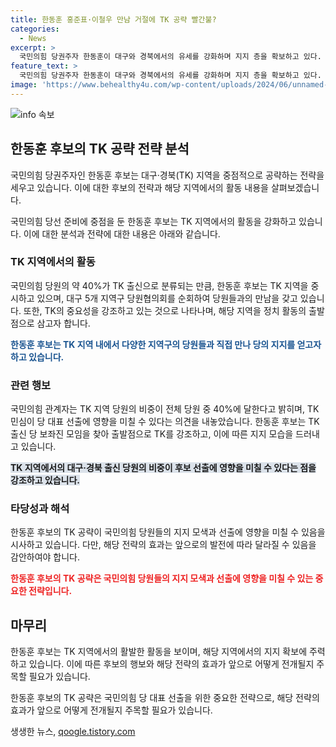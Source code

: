 ```yaml
---
title: 한동훈 홍준표·이철우 만남 거절에 TK 공략 빨간불?
categories:
  - News
excerpt: >
  국민의힘 당권주자 한동훈이 대구와 경북에서의 유세를 강화하며 지지 층을 확보하고 있다. 과거 홍준표 대구시장과 이철우 경북지사가 거부하는 등 TK 공략에 빨간불이 켜졌지만, 한 후보는 당원들과의 간담회를 통해 지지를 호소하고 대구·경북 지역의 중요성을 강조하고 있다. 그러나 이철우 지사 등 TK 출신들의 저항과 당원들의 지지에 따라 한 후보의 최종 성패는 불투명한 상황이다.
feature_text: >
  국민의힘 당권주자 한동훈이 대구와 경북에서의 유세를 강화하며 지지 층을 확보하고 있다. 과거 홍준표 대구시장과 이철우 경북지사가 거부하는 등 TK 공략에 빨간불이 켜졌지만, 한 후보는 당원들과의 간담회를 통해 지지를 호소하고 대구·경북 지역의 중요성을 강조하고 있다. 그러나 이철우 지사 등 TK 출신들의 저항과 당원들의 지지에 따라 한 후보의 최종 성패는 불투명한 상황이다.
image: 'https://www.behealthy4u.com/wp-content/uploads/2024/06/unnamed-file.png'
---
```


<p><img src="https://www.behealthy4u.com/wp-content/uploads/2024/06/unnamed-file.png" alt="info 속보" /></p>

<h2 data-ke-size="size26">한동훈 후보의 TK 공략 전략 분석</h2>

<p>국민의힘 당권주자인 한동훈 후보는 대구·경북(TK) 지역을 중점적으로 공략하는 전략을 세우고 있습니다. 이에 대한 후보의 전략과 해당 지역에서의 활동 내용을 살펴보겠습니다.</p>

<p data-ke-size="size16">국민의힘 당선 준비에 중점을 둔 한동훈 후보는 TK 지역에서의 활동을 강화하고 있습니다. 이에 대한 분석과 전략에 대한 내용은 아래와 같습니다.</p>

<h3 data-ke-size="size24">TK 지역에서의 활동</h3>

<p>국민의힘 당원의 약 40%가 TK 출신으로 분류되는 만큼, 한동훈 후보는 TK 지역을 중시하고 있으며, 대구 5개 지역구 당원협의회를 순회하여 당원들과의 만남을 갖고 있습니다. 또한, TK의 중요성을 강조하고 있는 것으로 나타나며, 해당 지역을 정치 활동의 출발점으로 삼고자 합니다.</p>

<p><b><span style="color: #1a5490;">한동훈 후보는 TK 지역 내에서 다양한 지역구의 당원들과 직접 만나 당의 지지를 얻고자 하고 있습니다.</span></b></p>

<h3 data-ke-size="size24">관련 행보</h3>

<p>국민의힘 관계자는 TK 지역 당원의 비중이 전체 당원 중 40%에 달한다고 밝히며, TK 민심이 당 대표 선출에 영향을 미칠 수 있다는 의견을 내놓았습니다. 한동훈 후보는 TK 출신 당 보좌진 모임을 찾아 출발점으로 TK를 강조하고, 이에 따른 지지 모습을 드러내고 있습니다.</p>

<p><b><span style="background-color: #21538527;">TK 지역에서의 대구·경북 출신 당원의 비중이 후보 선출에 영향을 미칠 수 있다는 점을 강조하고 있습니다.</span></b></p>

<h3 data-ke-size="size24">타당성과 해석</h3>

<p>한동훈 후보의 TK 공략이 국민의힘 당원들의 지지 모색과 선출에 영향을 미칠 수 있음을 시사하고 있습니다. 다만, 해당 전략의 효과는 앞으로의 발전에 따라 달라질 수 있음을 감안하여야 합니다.</p>

<p><b><span style="color: #ee2323;">한동훈 후보의 TK 공략은 국민의힘 당원들의 지지 모색과 선출에 영향을 미칠 수 있는 중요한 전략입니다.</span></b></p>

<h2 data-ke-size="size26">마무리</h2>

<p>한동훈 후보는 TK 지역에서의 활발한 활동을 보이며, 해당 지역에서의 지지 확보에 주력하고 있습니다. 이에 따른 후보의 행보와 해당 전략의 효과가 앞으로 어떻게 전개될지 주목할 필요가 있습니다.</p>

<p data-ke-size="size16">한동훈 후보의 TK 공략은 국민의힘 당 대표 선출을 위한 중요한 전략으로, 해당 전략의 효과가 앞으로 어떻게 전개될지 주목할 필요가 있습니다.</p>
생생한 뉴스, <a href="https://qoogle.tistory.com" rel="dofollow">qoogle.tistory.com</a>


